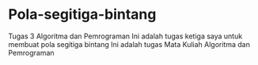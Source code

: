 # Pola-segitiga-bintang
Tugas 3 Algoritma dan Pemrograman
Ini adalah tugas ketiga saya untuk membuat pola segitiga bintang
Ini adalah tugas Mata Kuliah Algoritma dan Pemrograman
